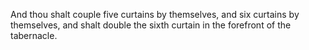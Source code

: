 And thou shalt couple five curtains by themselves, and six curtains by themselves, and shalt double the sixth curtain in the forefront of the tabernacle.
